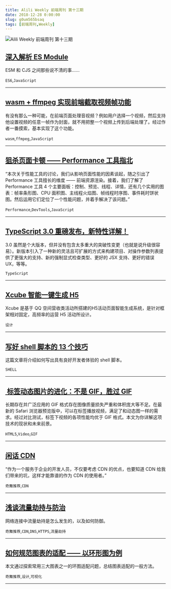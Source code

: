 ```yaml
---
title: Alili Weekly 前端周刊 第十三期 
date: 2018-12-28 0:00:00
slug: g0um565bsaq
tags: [前端周刊,Weekly]
---
```

![Alili Weekly 前端周刊 第十三期](https://static.alili.tech/images/github_47.png)
##   [深入解析 ES Module](https://zhuanlan.zhihu.com/p/40733281)  
 
ESM 和 CJS 之间那些说不清的事…… 

`ES6`,`JavaScript` 


---
##   [wasm + ffmpeg 实现前端截取视频帧功能](https://zhuanlan.zhihu.com/p/40786748)  
 
有没有那么一种可能，在前端页面处理音视频？例如用户选择一个视频，然后支持他设置视频的任意一帧作为封面，就不用把整一个视频上传到后端处理了。经过作者一番摸索，基本实现了这个功能。 

`wasm`,`ffmpeg`,`JavaScript` 


---
##   [狙杀页面卡顿 —— Performance 工具指北](https://zhuanlan.zhihu.com/p/41017888)  
 
“本次关于性能工具的讨论，我们从影响页面性能的因素谈起，随之引出了 Performance 工具擅长的维度 —— 前端资源渲染。接着，我们了解了 Performance 工具 4 个主要面板：控制、预览、线程、详情，还有几个实用的图表：帧率条形图、CPU 面积图、主线程火焰图、帧线程时序图、事件耗时饼状图。然后运用它们定位了一个性能问题，并着手解决了该问题。” 

`Performance`,`DevTools`,`JavaScript` 


---
##   [TypeScript 3.0 重磅发布，新特性详解！](https://mp.weixin.qq.com/s/qLyXpECAUai26fWUkUuxpg)  
 
3.0 虽然是个大版本，但并没有包含太多重大的突破性变更（也就是说升级很容易）。新版本引入了一种新的灵活且可扩展的方式来构建项目、对操作参数列表提供了更强大的支持、新的强制显式检查类型、更好的 JSX 支持、更好的错误 UX，等等。 

`TypeScript` 


---
##   [Xcube 智能一键生成 H5](https://isux.tencent.com/articles/isux-xcube-ai-h5.html)  
 
Xcube 是基于 QQ 空间营收类活动所搭建的H5活动页面智能生成系统，是针对框架相对固定，高频率的运营 H5 活动所设计。 

`设计` 


---
##   [写好 shell 脚本的 13 个技巧](http://www.infoq.com/cn/articles/13-tips-tricks-for-writing-shell-scripts-with-awesome-ux)  
 
这篇文章将介绍如何写出具有良好开发者体验的 shell 脚本。 

`SHELL` 


---
##   [<img> 标签动态图片的进化：不是 GIF，胜过 GIF](http://www.infoq.com/cn/articles/animated-gif-without-the-gif)  
 
长期存在并广泛应用的 GIF 格式存在图像质量损失严重和体积庞大等不足。在最新的 Safari 浏览器预览版中，可以在标签播放视频，满足了和动态图一样的需求。经过对比测试，标签下视频的各项性能均优于 GIF 格式。本文为你详解这项技术的现状和未来前景。 

`HTML5`,`Video`,`GIF` 


---
##   [闲话 CDN](https://zhuanlan.zhihu.com/p/39028766)  
 
“作为一个服务于企业的开发人员，不仅要考虑 CDN 的优点，也要知道 CDN 给我们带来的坑，这样才能靠谱的作为 CDN 的使用者。” 

`奇舞推荐`,`CDN` 


---
##   [浅谈流量劫持与防治](https://zhuanlan.zhihu.com/p/40682772)  
 
网络连接中流量劫持是怎么发生的，以及如何防御。 

`奇舞推荐`,`CDN`,`DNS`,`HTTPS`,`流量劫持` 


---
##   [如何规范图表的适配 —— 以环形图为例](https://mp.weixin.qq.com/s/ZLA0x3AIV4JRR2mX0TO6Vg)  
 
本文通过探索常用三大图表之一的环图适配问题，总结图表适配的一般方法。 

`奇舞推荐`,`设计`,`可视化` 


---

